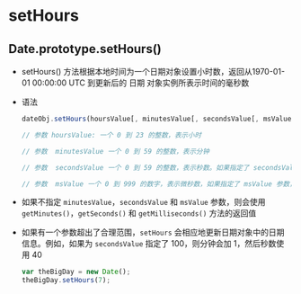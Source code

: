 # setHours

## Date.prototype.setHours()

+ setHours() 方法根据本地时间为一个日期对象设置小时数，返回从1970-01-01 00:00:00 UTC 到更新后的 日期 对象实例所表示时间的毫秒数

+ 语法

  ```js
  dateObj.setHours(hoursValue[, minutesValue[, secondsValue[, msValue]]]);

  // 参数 hoursValue: 一个 0 到 23 的整数，表示小时

  // 参数  minutesValue 一个 0 到 59 的整数，表示分钟

  // 参数  secondsValue 一个 0 到 59 的整数，表示秒数。如果指定了 secondsValue 参数，则必须同时指定 minutesValue 参数

  // 参数  msValue 一个 0 到 999 的数字，表示微秒数，如果指定了 msValue 参数，则必须同时指定 minutesValue 和 secondsValue 参数
  ```

+ 如果不指定 `minutesValue`，`secondsValue` 和 `msValue` 参数，则会使用 `getMinutes()`，`getSeconds()` 和 `getMilliseconds()` 方法的返回值

+ 如果有一个参数超出了合理范围，`setHours` 会相应地更新日期对象中的日期信息。例如，如果为 `secondsValue` 指定了 100，则分钟会加 1，然后秒数使用 40

  ```js
  var theBigDay = new Date();
  theBigDay.setHours(7);
  ```
